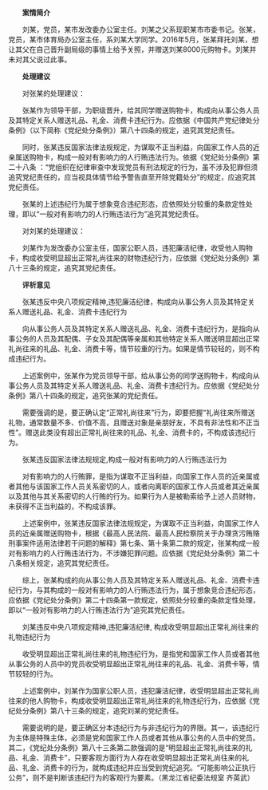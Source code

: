 　　**案情简介**

　　刘某，党员，某市发改委办公室主任。刘某之父系现职某市市委书记。张某，党员，某市体育局办公室主任，系刘某大学同学。2016年5月，张某拜托刘某，想让其父在自己晋升副局级的事情上给予关照，并赠送刘某8000元购物卡。刘某并未对其父说过此事。

　　**处理建议**

　　对张某的处理建议：

　　张某作为领导干部，为职级晋升，给其同学赠送购物卡，构成向从事公务人员及其特定关系人赠送礼品、礼金、消费卡违纪行为。应依据《中国共产党纪律处分条例》（以下简称《党纪处分条例》）第八十四条的规定，追究其党纪责任。

　　同时，张某违反国家法律法规规定，为谋取不正当利益，向国家工作人员的近亲属送购物卡，构成一般对有影响力的人行贿违法行为。依据《党纪处分条例》第二十八条 ：“党组织在纪律审查中发现党员有刑法规定的行为，虽不涉及犯罪但须追究党纪责任的，应当视具体情节给予警告直至开除党籍处分”的规定，应追究其党纪责任。

　　张某的上述违纪行为属于想象竞合违纪形态，应依照处分较重的条款定性处理，即以“一般对有影响力的人行贿违法行为”追究其党纪责任。

　　对刘某的处理建议：

　　刘某作为发改委办公室主任，国家公职人员，违犯廉洁纪律，收受他人购物卡，构成收受明显超出正常礼尚往来的财物违纪行为，应依据《党纪处分条例》第八十三条的规定，追究其党纪责任。

　　**评析意见**

　　张某违反中央八项规定精神,违犯廉洁纪律，构成向从事公务人员及其特定关系人赠送礼品、礼金、消费卡违纪行为

　　向从事公务人员及其特定关系人赠送礼品、礼金、消费卡违纪行为，是指向从事公务的人员及其配偶、子女及其配偶等亲属和其他特定关系人赠送明显超出正常礼尚往来的礼品、礼金、消费卡等，情节较重的行为。如果是情节较轻的，则不构成违纪行为。

　　上述案例中，张某作为党员领导干部，给从事公务的同学送购物卡，构成向从事公务人员及其特定关系人赠送礼品、礼金、消费卡违纪行为。应依据《党纪处分条例》第八十四条的规定，追究张某的党纪责任。

　　需要强调的是，要正确认定“正常礼尚往来”行为，即要把握“礼尚往来所赠送礼物，通常数量不多、价值不高，且赠送对象是亲朋好友，不具有非法性和不正当性”。赠送此类没有超出正常礼尚往来的礼品、礼金、消费卡的，不构成该违纪行为。

　　张某违反国家法律法规规定,构成一般对有影响力的人行贿违法行为

　　对有影响力的人行贿罪，是指为谋取不正当利益，向国家工作人员的近亲属或者其他与该国家工作人员关系密切的人，或者向离职的国家工作人员或者其近亲属以及其他与其关系密切的人行贿的行为。如果行为人是被勒索给予上述人员财物，未获得不正当利益的，不构成该罪。

　　上述案例中，张某违反国家法律法规规定，为谋取不正当利益，向国家工作人员的近亲属赠送购物卡，根据《最高人民法院、最高人民检察院关于办理贪污贿赂刑事案件适用法律若干问题的解释》第七条、第十条第二款的规定，张某构成一般对有影响力的人行贿违法行为，不涉嫌犯罪问题。应依据《党纪处分条例》第二十八条相关规定，追究其党纪责任。

　　综上，张某构成的向从事公务人员及其特定关系人赠送礼品、礼金、消费卡违纪行为，与其构成的一般对有影响力的人行贿违法行为，属于想象竞合违纪形态，应依据《党纪处分条例》第二十四条第一款规定，依照处分较重的条款定性处理，即以“一般对有影响力的人行贿违法行为”追究其党纪责任。

　　刘某违反中央八项规定精神,违犯廉洁纪律, 构成收受明显超出正常礼尚往来的礼物违纪行为

　　收受明显超出正常礼尚往来的礼物违纪行为，是指党和国家工作人员或者其他从事公务的人员中的党员收受明显超出正常礼尚往来的礼品、礼金、消费卡等，情节较轻的行为。

　　上述案例中，刘某作为国家公职人员，违犯廉洁纪律，收受明显超出正常礼尚往来的他人购物卡，构成收受明显超出正常礼尚往来的礼物违纪行为，应依据《党纪处分条例》第八十三条的规定，追究刘某的党纪责任。

　　需要说明的是，要正确区分本违纪行为与非违纪行为的界限。其一，该违纪行为主体是特殊主体，必须是党和国家工作人员或者其他从事公务的人员中的党员。其二，《党纪处分条例》第八十三条第二款强调的是“明显超出正常礼尚往来的礼品、礼金、消费卡”，只要客观方面行为人存在收受明显超出正常礼尚往来的礼品、礼金、消费卡的行为，就构成违纪并应当受到党纪追究。“可能影响公正执行公务”，则不是判断该违纪行为的客观行为要素。（黑龙江省纪委法规室 齐英武）